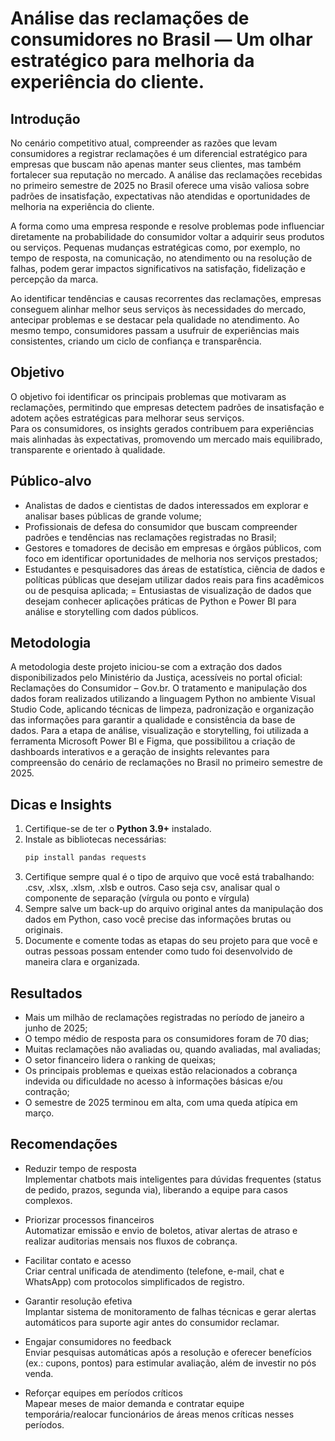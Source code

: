 # Análise das reclamações de consumidores no Brasil — Um olhar estratégico para melhoria da experiência do cliente.

## Introdução
No cenário competitivo atual, compreender as razões que levam consumidores a registrar reclamações é um diferencial estratégico para empresas que buscam não apenas manter seus clientes, mas também fortalecer sua reputação no mercado. 
A análise das reclamações recebidas no primeiro semestre de 2025 no Brasil oferece uma visão valiosa sobre padrões de insatisfação, expectativas não atendidas e oportunidades de melhoria na experiência do cliente.

A forma como uma empresa responde e resolve problemas pode influenciar diretamente na probabilidade do consumidor voltar a adquirir seus produtos ou serviços. 
Pequenas mudanças estratégicas como, por exemplo, no tempo de resposta, na comunicação, no atendimento ou na resolução de falhas, podem gerar impactos significativos na satisfação, fidelização e percepção da marca.

Ao identificar tendências e causas recorrentes das reclamações, empresas conseguem alinhar melhor seus serviços às necessidades do mercado, antecipar problemas e se destacar pela qualidade no atendimento. 
Ao mesmo tempo, consumidores passam a usufruir de experiências mais consistentes, criando um ciclo de confiança e transparência.

## Objetivo
O objetivo foi identificar os principais problemas que motivaram as reclamações, permitindo que empresas detectem padrões de insatisfação e adotem ações estratégicas para melhorar seus serviços.  
Para os consumidores, os insights gerados contribuem para experiências mais alinhadas às expectativas, promovendo um mercado mais equilibrado, transparente e orientado à qualidade.

## Público-alvo
- Analistas de dados e cientistas de dados interessados em explorar e analisar bases públicas de grande volume;
- Profissionais de defesa do consumidor que buscam compreender padrões e tendências nas reclamações registradas no Brasil;
- Gestores e tomadores de decisão em empresas e órgãos públicos, com foco em identificar oportunidades de melhoria nos serviços prestados;
- Estudantes e pesquisadores das áreas de estatística, ciência de dados e políticas públicas que desejam utilizar dados reais para fins acadêmicos ou de pesquisa aplicada;
= Entusiastas de visualização de dados que desejam conhecer aplicações práticas de Python e Power BI para análise e storytelling com dados públicos.

## Metodologia
A metodologia deste projeto iniciou-se com a extração dos dados disponibilizados pelo Ministério da Justiça, acessíveis no portal oficial: Reclamações do Consumidor – Gov.br.
O tratamento e manipulação dos dados foram realizados utilizando a linguagem Python no ambiente Visual Studio Code, aplicando técnicas de limpeza, padronização e organização das informações para garantir a qualidade e consistência da base de dados.
Para a etapa de análise, visualização e storytelling, foi utilizada a ferramenta Microsoft Power BI e Figma, que possibilitou a criação de dashboards interativos e 
a geração de insights relevantes para compreensão do cenário de reclamações no Brasil no primeiro semestre de 2025.

## Dicas e Insights
1. Certifique-se de ter o **Python 3.9+** instalado.
2. Instale as bibliotecas necessárias:
   ```bash
   pip install pandas requests
3. Certifique sempre qual é o tipo de arquivo que você está trabalhando: .csv, .xlsx, .xlsm, .xlsb e outros. Caso seja csv, analisar qual o componente de separação (vírgula ou ponto e vírgula)
4. Sempre salve um back-up do arquivo original antes da manipulação dos dados em Python, caso você precise das informações brutas ou originais.
5. Documente e comente todas as etapas do seu projeto para que você e outras pessoas possam entender como tudo foi desenvolvido de maneira clara e organizada.

## Resultados
- Mais um milhão de reclamações registradas no período de janeiro a junho de 2025;
- O tempo médio de resposta para os consumidores foram de 70 dias;
- Muitas reclamações não avaliadas ou, quando avaliadas, mal avaliadas;
- O setor financeiro lidera o ranking de queixas;
- Os principais problemas e queixas estão relacionados a cobrança indevida ou dificuldade no acesso à informações básicas e/ou contração;
- O semestre de 2025 terminou em alta, com uma queda atípica em março.

## Recomendações 
- Reduzir tempo de resposta  
  Implementar chatbots mais inteligentes para dúvidas frequentes (status de pedido, prazos, segunda via), liberando a equipe para casos complexos.
  
- Priorizar processos financeiros  
Automatizar emissão e envio de boletos, ativar alertas de atraso e realizar auditorias mensais nos fluxos de cobrança.

- Facilitar contato e acesso  
Criar central unificada de atendimento (telefone, e-mail, chat e WhatsApp) com protocolos simplificados de registro.

- Garantir resolução efetiva  
Implantar sistema de monitoramento de falhas técnicas e gerar alertas automáticos para suporte agir antes do consumidor reclamar.

- Engajar consumidores no feedback  
Enviar pesquisas automáticas após a resolução e oferecer benefícios (ex.: cupons, pontos) para estimular avaliação, além de investir no pós venda.

- Reforçar equipes em períodos críticos  
Mapear meses de maior demanda e contratar equipe temporária/realocar funcionários de áreas menos críticas nesses períodos.
